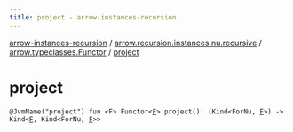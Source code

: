 ```yaml
---
title: project - arrow-instances-recursion
---
```


[arrow-instances-recursion](../../index.html) / [arrow.recursion.instances.nu.recursive](../index.html) / [arrow.typeclasses.Functor](index.html) / [project](./project.html)

# project

`@JvmName("project") fun <F> Functor<`[`F`](project.html#F)`>.project(): (Kind<ForNu, `[`F`](project.html#F)`>) -> Kind<`[`F`](project.html#F)`, Kind<ForNu, `[`F`](project.html#F)`>>`